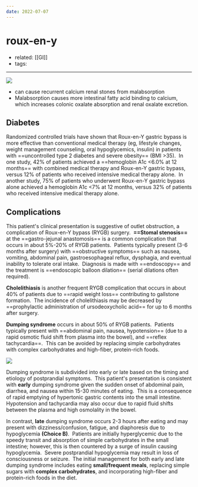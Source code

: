 ```yaml
---
date: 2022-07-07
---
```


# roux-en-y

- related: [[GI]]
- tags:
---

![](https://photos.thisispiggy.com/file/wikiFiles/20220707073449.png)

- can cause recurrent calcium renal stones from malabsorption
- Malabsorption causes more intestinal fatty acid binding to calcium, which increases colonic oxalate absorption and renal oxalate excretion.

## Diabetes

Randomized controlled trials have shown that Roux-en-Y gastric bypass is more effective than conventional medical therapy (eg, lifestyle changes, weight management counseling, oral hypoglycemics, insulin) in patients with ==uncontrolled type 2 diabetes and severe obesity== (BMI >35).  In one study, 42% of patients achieved a ==hemoglobin A1c <6.0% at 12 months== with combined medical therapy and Roux-en-Y gastric bypass, versus 12% of patients who received intensive medical therapy alone.  In another study, 75% of patients who underwent Roux-en-Y gastric bypass alone achieved a hemoglobin A1c <7% at 12 months, versus 32% of patients who received intensive medical therapy alone.

## Complications

This patient's clinical presentation is suggestive of outlet obstruction, a complication of Roux-en-Y bypass (RYGB) surgery.  **==Stomal stenosis==** at the ==gastro-jejunal anastomosis== is a common complication that occurs in about 5%-20% of RYGB patients.  Patients typically present (3-6 months after surgery) with ==obstructive symptoms== such as nausea, vomiting, abdominal pain, gastroesophageal reflux, dysphagia, and eventual inability to tolerate oral intake.  Diagnosis is made with ==endoscopy== and the treatment is ==endoscopic balloon dilation== (serial dilations often required).

**Cholelithiasis** is another frequent RYGB complication that occurs in about 40% of patients due to ==rapid weight loss== contributing to gallstone formation.  The incidence of cholelithiasis may be decreased by ==prophylactic administration of ursodeoxycholic acid== for up to 6 months after surgery.

**Dumping syndrome** occurs in about 50% of RYGB patients.  Patients typically present with ==abdominal pain, nausea, hypotension== (due to a rapid osmotic fluid shift from plasma into the bowel), and ==reflex tachycardia==.  This can be avoided by replacing simple carbohydrates with complex carbohydrates and high-fiber, protein-rich foods.

![](https://photos.thisispiggy.com/file/wikiFiles/20220811210418.png)

Dumping syndrome is subdivided into early or late based on the timing and etiology of postprandial symptoms.  This patient's presentation is consistent with **early** dumping syndrome given the sudden onset of abdominal pain, diarrhea, and nausea within 15-30 minutes of eating.  This is a consequence of rapid emptying of hypertonic gastric contents into the small intestine.  Hypotension and tachycardia may also occur due to rapid fluid shifts between the plasma and high osmolality in the bowel.

In contrast, **late** dumping syndrome occurs 2-3 hours after eating and may present with dizziness/confusion, fatigue, and diaphoresis due to hypoglycemia **(Choice B)**.  Patients are initially hyperglycemic due to the speedy transit and absorption of simple carbohydrates in the small intestine; however, this is then countered by a surge of insulin causing hypoglycemia.  Severe postprandial hypoglycemia may result in loss of consciousness or seizure.  The initial management for both early and late dumping syndrome includes eating **small/frequent meals**, replacing simple sugars with **complex carbohydrates**, and incorporating high-fiber and protein-rich foods in the diet.
